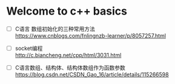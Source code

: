 # Welcome to c++ basics

- [ ] C语言 数组初始化的三种常用方法<br>
https://www.cnblogs.com/fnlingnzb-learner/p/8057257.html

- [ ] socket编程<br>
http://c.biancheng.net/cpp/html/3031.html

- [ ] C语言数组、结构体、结构体数组作为函数参数<br>
https://blog.csdn.net/CSDN_Gao_16/article/details/115266598
